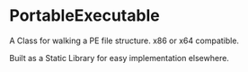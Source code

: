 # PortableExecutable
A Class for walking a PE file structure. x86 or x64 compatible.

Built as a Static Library for easy implementation elsewhere.
